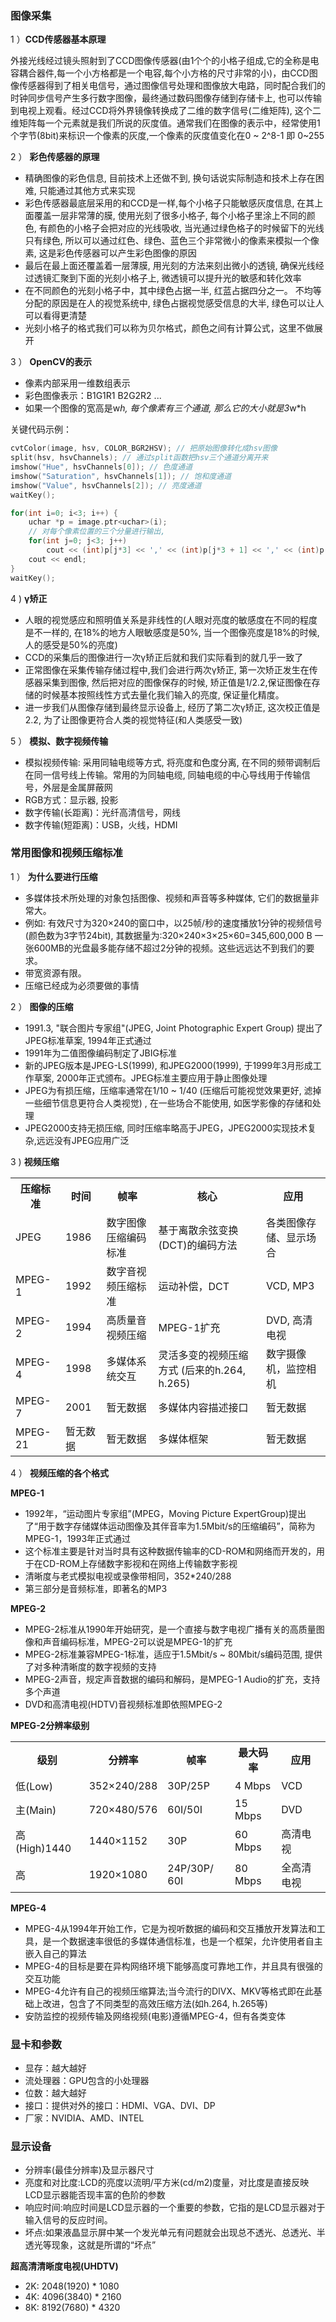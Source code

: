 ### 图像采集

1 ）**CCD传感器基本原理**

外接光线经过镜头照射到了CCD图像传感器(由1个个的小格子组成,它的全称是电容耦合器件,每一个小方格都是一个电容,每个小方格的尺寸非常的小)，由CCD图像传感器得到了相关电信号，通过图像信号处理和图像放大电路，同时配合我们的时钟同步信号产生多行数字图像，最终通过数码图像存储到存储卡上, 也可以传输到电视上观看。经过CCD将外界镜像转换成了二维的数字信号(二维矩阵), 这个二维矩阵每一个元素就是我们所说的灰度值。通常我们在图像的表示中，经常使用1个字节(8bit)来标识一个像素的灰度,一个像素的灰度值变化在0 ~ 2^8-1 即 0~255

2 ） **彩色传感器的原理**

- 精确图像的彩色信息, 目前技术上还做不到, 换句话说实际制造和技术上存在困难, 只能通过其他方式来实现
- 彩色传感器最底层采用的和CCD是一样,每个小格子只能敏感灰度信息, 在其上面覆盖一层非常薄的膜, 使用光刻了很多小格子, 每个小格子里涂上不同的颜色, 有颜色的小格子会把对应的光线吸收, 当光通过绿色格子的时候留下的光线只有绿色, 所以可以通过红色、绿色、蓝色三个非常微小的像素来模拟一个像素, 这是彩色传感器可以产生彩色图像的原因
- 最后在最上面还覆盖着一层薄膜, 用光刻的方法来刻出微小的透镜, 确保光线经过透镜汇聚到下面的光刻小格子上, 微透镜可以提升光的敏感和转化效率
- 在不同颜色的光刻小格子中，其中绿色占据一半, 红蓝占据四分之一。 不均等分配的原因是在人的视觉系统中, 绿色占据视觉感受信息的大半, 绿色可以让人可以看得更清楚
- 光刻小格子的格式我们可以称为贝尔格式，颜色之间有计算公式，这里不做展开

3 ） **OpenCV的表示**

- 像素内部采用一维数组表示
- 彩色图像表示：B1G1R1 B2G2R2 ...
- 如果一个图像的宽高是w*h, 每个像素有三个通道, 那么它的大小就是3*w*h

关键代码示例：

```cpp
cvtColor(image, hsv, COLOR_BGR2HSV); // 把原始图像转化成hsv图像
split(hsv, hsvChannels); // 通过split函数把hsv三个通道分离开来
imshow("Hue", hsvChannels[0]); // 色度通道
imshow("Saturation", hsvChannels[1]); // 饱和度通道
imshow("Value", hsvChannels[2]); // 亮度通道
waitKey();

for(int i=0; i<3; i++) {
    uchar *p = image.ptr<uchar>(i);
    // 对每个像素位置的三个分量进行输出,
    for(int j=0; j<3; j++)
        cout << (int)p[j*3] << ',' << (int)p[j*3 + 1] << ',' << (int)p[j*3 + 2] << ';';
    cout << endl;
}
waitKey();
```

4 ) **γ矫正**

- 人眼的视觉感应和照明值关系是非线性的(人眼对亮度的敏感度在不同的程度是不一样的, 在18%的地方人眼敏感度是50%, 当一个图像亮度是18%的时候,人的感受是50%的亮度)
- CCD的采集后的图像进行一次γ矫正后就和我们实际看到的就几乎一致了
- 正常图像在采集传输存储过程中,我们会进行两次γ矫正, 第一次矫正发生在传感器采集到图像, 然后把对应的图像保存的时候, 矫正值是1/2.2,保证图像在存储的时候基本按照线性方式去量化我们输入的亮度, 保证量化精度。
- 进一步我们从图像存储到最终显示设备上, 经历了第二次γ矫正, 这次校正值是2.2, 为了让图像更符合人类的视觉特征(和人类感受一致)

5 ） **模拟、数字视频传输**

- 模拟视频传输: 采用同轴电缆等方式, 将亮度和色度分离, 在不同的频带调制后在同一信号线上传输。常用的为同轴电缆, 同轴电缆的中心导线用于传输信号，外层是金属屏蔽网
- RGB方式：显示器, 投影
- 数字传输(长距离)：光纤高清信号，网线
- 数字传输(短距离)：USB，火线，HDMI 

### 常用图像和视频压缩标准

1 ） **为什么要进行压缩**

- 多媒体技术所处理的对象包括图像、视频和声音等多种媒体, 它们的数据量非常大。
- 例如: 有效尺寸为320×240的窗口中，以25帧/秒的速度播放1分钟的视频信号 (颜色数为3字节24bit), 其数据量为:320×240×3×25×60=345,600,000 B 一张600MB的光盘最多能存储不超过2分钟的视频。这些远远达不到我们的要求。
- 带宽资源有限。
- 压缩已经成为必须要做的事情

2 ） **图像的压缩**

- 1991.3, "联合图片专家组"(JPEG, Joint Photographic Expert Group) 提出了JPEG标准草案, 1994年正式通过
- 1991年为二值图像编码制定了JBIG标准
- 新的JPEG版本是JPEG-LS(1999), 和JPEG2000(1999), 于1999年3月形成工作草案, 2000年正式颁布。JPEG标准主要应用于静止图像处理
- JPEG为有损压缩，压缩率通常在1/10 ~ 1/40 (压缩后可能视觉效果更好, 滤掉一些细节信息更符合人类视觉) , 在一些场合不能使用, 如医学影像的存储和处理
- JPEG2000支持无损压缩, 同时压缩率略高于JPEG，JPEG2000实现技术复杂,远远没有JPEG应用广泛

3 ) **视频压缩**

<table>
    <tr>
        <th>压缩标准</th>
        <th>时间</th>
        <th>帧率</th>
        <th>核心</th>
        <th>应用</th>
    </tr>
    <tr>
        <td>JPEG</td>
        <td>1986</td>
        <td>数字图像压缩编码标准</td>
        <td>基于离散余弦变换(DCT)的编码方法</td>
        <td>各类图像存储、显示场合</td>
    </tr>
    <tr>
        <td>MPEG-1</td>
        <td>1992</td>
        <td>数字音视频压缩标准</td>
        <td>运动补偿，DCT</td>
        <td>VCD, MP3</td>
    </tr>
    <tr>
        <td>MPEG-2</td>
        <td>1994</td> 
        <td>高质量音视频压缩</td>
        <td>MPEG-1扩充</td>
        <td>DVD, 高清电视</td>
    </tr>
    <tr>
        <td>MPEG-4</td>
        <td>1998</td>
        <td>多媒体系统交互</td>
        <td>灵活多变的视频压缩方式 (后来的h.264, h.265)</td>
        <td>数字摄像机，监控相机</td>
    </tr>
    <tr>
        <td>MPEG-7</td>
        <td>2001</td>
        <td>暂无数据</td>
        <td>多媒体内容描述接口</td>
        <td>暂无数据</td>
    </tr>
    <tr>
        <td>MPEG-21</td>
        <td>暂无数据</td>
        <td>暂无数据</td>
        <td>多媒体框架</td>
        <td>暂无数据</td>
    </tr>
</table>

4 ） **视频压缩的各个格式**

**MPEG-1**

* 1992年，“运动图片专家组”(MPEG，Moving Picture ExpertGroup)提出了“用于数字存储媒体运动图像及其伴音率为1.5Mbit/s的压缩编码”，简称为MPEG-1，1993年正式通过
* 这个标准主要是针对当时具有这种数据传输率的CD-ROM和网络而开发的，用于在CD-ROM上存储数字影视和在网络上传输数字影视
* 清晰度与老式模拟电视或录像带相同，352*240/288 
* 第三部分是音频标准，即著名的MP3

**MPEG-2**

* MPEG-2标准从1990年开始研究，是一个直接与数字电视广播有关的高质量图像和声音编码标准，MPEG-2可以说是MPEG-1的扩充
* MPEG-2标准兼容MPEG-1标准，适应于1.5Mbit/s ~ 80Mbit/s编码范围, 提供了对多种清晰度的数字视频的支持
* MPEG-2声音，规定声音数据的编码和解码，是MPEG-1 Audio的扩充，支持多个声道
* DVD和高清电视(HDTV)音视频标准即依照MPEG-2

**MPEG-2分辨率级别**

<table>
    <tr>
        <th>级别</th>
        <th>分辨率</th>
        <th>帧率</th>
        <th>最大码率</th>
        <th>应用</th>
    </tr>
    <tr>
        <td>低(Low)</td>
        <td>352×240/288</td>
        <td>30P/25P</td>
        <td>4 Mbps</td>
        <td>VCD</td>
    </tr>
    <tr>
        <td>主(Main)</td>
        <td>720×480/576</td>
        <td>60I/50I</td>
        <td>15 Mbps</td>
        <td>DVD</td>
    </tr>
    <tr>
        <td>高 (High)1440</td>
        <td>1440×1152</td>
        <td>30P</td>
        <td>60 Mbps</td>
        <td>高清电视</td>
    </tr>
    <tr>
        <td>高</td>
        <td>1920×1080</td>
        <td>24P/30P/ 60I</td>
        <td>80 Mbps</td>
        <td>全高清电视</td>
    </tr>
</table>

**MPEG-4**

* MPEG-4从1994年开始工作，它是为视听数据的编码和交互播放开发算法和工具，是一个数据速率很低的多媒体通信标准，也是一个框架，允许使用者自主嵌入自己的算法
* MPEG-4的目标是要在异构网络环境下能够高度可靠地工作，并且具有很强的交互功能
* MPEG-4允许有自己的视频压缩算法;当今流行的DIVX、MKV等格式即在此基础上改进，包含了不同类型的高效压缩方法(如h.264, h.265等)
* 安防监控的视频传输及网络视频(电影)遵循MPEG-4，但有各类变体

### 显卡和参数

- 显存：越大越好
- 流处理器：GPU包含的小处理器
- 位数：越大越好
- 接口：提供对外的接口：HDMI、VGA、DVI、DP
- 厂家：NVIDIA、AMD、INTEL

### 显示设备

- 分辨率(最佳分辨率)及显示器尺寸
- 亮度和对比度:LCD的亮度以流明/平方米(cd/m2)度量，对比度是直接反映LCD显示器能否现丰富的色阶的参数 
- 响应时间:响应时间是LCD显示器的一个重要的参数，它指的是LCD显示器对于输入信号的反应时间。
- 坏点:如果液晶显示屏中某一个发光单元有问题就会出现总不透光、总透光、半透光等现象，这就是所谓的“坏点”

**超高清清晰度电视(UHDTV)**

- 2K: 2048(1920) * 1080
- 4K: 4096(3840) * 2160
- 8K: 8192(7680) * 4320